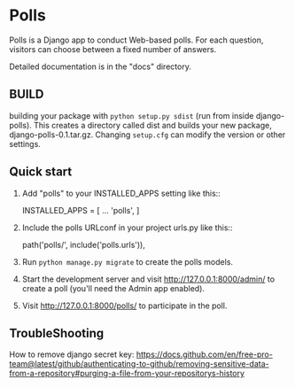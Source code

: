 Polls
=====

Polls is a Django app to conduct Web-based polls. For each question,
visitors can choose between a fixed number of answers.

Detailed documentation is in the "docs" directory.

BUILD
-----------
building your package with `python setup.py sdist` (run from inside django-polls).
This creates a directory called dist and builds your new package, django-polls-0.1.tar.gz.
Changing `setup.cfg` can modify the version or other settings.

Quick start
-----------

1. Add "polls" to your INSTALLED_APPS setting like this::

    INSTALLED_APPS = [
        ...
        'polls',
    ]

2. Include the polls URLconf in your project urls.py like this::

    path('polls/', include('polls.urls')),

3. Run ``python manage.py migrate`` to create the polls models.

4. Start the development server and visit http://127.0.0.1:8000/admin/
   to create a poll (you'll need the Admin app enabled).

5. Visit http://127.0.0.1:8000/polls/ to participate in the poll.


TroubleShooting
-----------
How to remove django secret key:
https://docs.github.com/en/free-pro-team@latest/github/authenticating-to-github/removing-sensitive-data-from-a-repository#purging-a-file-from-your-repositorys-history
